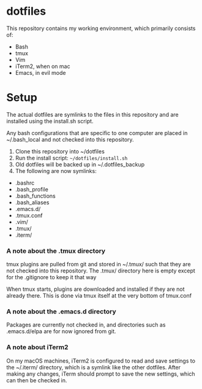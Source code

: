 # dotfiles
This repository contains my working environment, which primarily consists of:
  * Bash
  * tmux
  * Vim
  * iTerm2, when on mac
  * Emacs, in evil mode

# Setup
The actual dotfiles are symlinks to the files in this repository and are
installed using the install.sh script.

Any bash configurations that are specific to one computer are placed in
~/.bash_local and not checked into this repository.

  1. Clone this repository into ~/dotfiles
  2. Run the install script: `~/dotfiles/install.sh`
  3. Old dotfiles will be backed up in ~/.dotfiles_backup
  4. The following are now symlinks:
   * .bashrc
   * .bash_profile
   * .bash_functions
   * .bash_aliases
   * .emacs.d/
   * .tmux.conf
   * .vim/
   * .tmux/
   * .iterm/

### A note about the .tmux directory
tmux plugins are pulled from git and stored in ~/.tmux/ such that they are not
checked into this repository.
The .tmux/ directory here is empty except for the .gitignore to keep it that way

When tmux starts, plugins are downloaded and installed if they are not already
there. This is done via tmux itself at the very bottom of tmux.conf

### A note about the .emacs.d directory
Packages are currently not checked in, and directories such as .emacs.d/elpa
are for now ignored from git.

### A note about iTerm2
On my macOS machines, iTerm2 is configured to read and save settings to the
~/.iterm/ directory, which is a symlink like the other dotfiles. After making
any changes, iTerm should prompt to save the new settings, which can then be
checked in.
